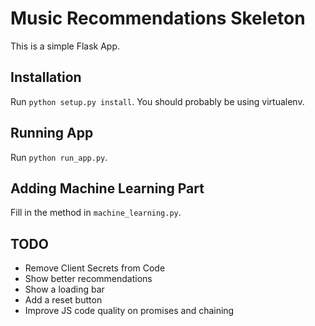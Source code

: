 # Music Recommendations Skeleton

This is a simple Flask App.

## Installation

Run `python setup.py install`. You should probably be using virtualenv.

## Running App

Run `python run_app.py`. 

## Adding Machine Learning Part

Fill in the method in `machine_learning.py`. 

## TODO

* Remove Client Secrets from Code
* Show better recommendations
* Show a loading bar
* Add a reset button
* Improve JS code quality on promises and chaining